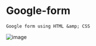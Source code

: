# Google-form
    Google form using HTML &amp; CSS 


![image](https://user-images.githubusercontent.com/118932313/221424927-31c9412e-cbc0-4350-8c8c-5609f2e9f247.png)

